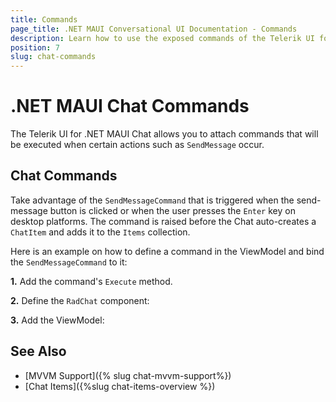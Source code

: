```yaml
---
title: Commands
page_title: .NET MAUI Conversational UI Documentation - Commands
description: Learn how to use the exposed commands of the Telerik UI for .NET MAUI Chat
position: 7
slug: chat-commands
---
```


# .NET MAUI Chat Commands

The Telerik UI for .NET MAUI Chat allows you to attach commands that will be executed when certain actions such as `SendMessage` occur.

## Chat Commands

Take advantage of the `SendMessageCommand` that is triggered when the send-message button is clicked or when the user presses the `Enter` key on desktop platforms. The command is raised before the Chat auto-creates a `ChatItem` and adds it to the `Items` collection.

Here is an example on how to define a command in the ViewModel and bind the `SendMessageCommand` to it:

**1.** Add the command's `Execute` method.

<snippet id='chat-commands-executemethod' />

**2.** Define the `RadChat` component:

<snippet id='chat-commands-xaml' />

**3.** Add the ViewModel:

<snippet id='chat-commands-viewmodel' />

## See Also

- [MVVM Support]({% slug chat-mvvm-support%})
- [Chat Items]({%slug chat-items-overview %})
